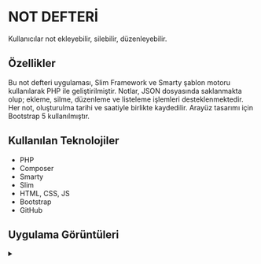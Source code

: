 # NOT DEFTERİ
Kullanıcılar not ekleyebilir, silebilir, düzenleyebilir.

## Özellikler
Bu not defteri uygulaması, Slim Framework ve Smarty şablon motoru kullanılarak PHP ile geliştirilmiştir. Notlar, JSON dosyasında saklanmakta olup; ekleme, silme, düzenleme ve listeleme işlemleri desteklenmektedir. Her not, oluşturulma tarihi ve saatiyle birlikte kaydedilir. Arayüz tasarımı için Bootstrap 5 kullanılmıştır.

## Kullanılan Teknolojiler
- PHP
- Composer
- Smarty
- Slim
- HTML, CSS, JS
- Bootstrap
- GitHub

## Uygulama Görüntüleri

<details>
<summary></summary>

![](demo/1-home.png)
![](demo/2-notes.png)
![](demo/3-add.png)
![](demo/4-edit.png)

</details>